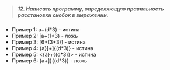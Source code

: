 >##### **12.** Написать программу, определяющую правильность расстановки скобок в выражении.
* Пример 1: a+(d*3) - истина
* Пример 2: [a+(1*3) - ложь
* Пример 3: [6+(3*3)] - истина
* Пример 4: {a}[+]{(d*3)} - истина
* Пример 5: <{a}+{(d*3)}> - истина
* Пример 6: {a+]}{(d*3)} - ложь
